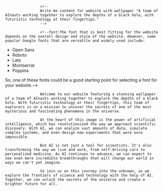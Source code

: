                     <!--
                    Write me content for website with wallpaper "A team of AInauts working together to explore the depths of a black hole, with futuristic technology at their fingertips."
                    -->

                    <!--font:The font that is best fitting for the website depends on the overall design and style of the website. However, some popular Google fonts that are versatile and widely used include:

- Open Sans
- Roboto
- Lato
- Montserrat
- Poppins

So, one of these fonts could be a good starting point for selecting a font for your website.-->

                    Welcome to our website featuring a stunning wallpaper of a team of AInauts working together to explore the depths of a black hole. With futuristic technology at their fingertips, this team of explorers is on a mission to uncover the secrets of one of the most mysterious and fascinating phenomena in the universe.
                    
                    At the heart of this image is the power of artificial intelligence, which has revolutionized the way we approach scientific discovery. With AI, we can analyze vast amounts of data, simulate complex systems, and even design new experiments that were once impossible.
                    
                    But AI is not just a tool for scientists. It's also transforming the way we live and work, from self-driving cars to personalized medicine. As AI continues to advance, we can expect to see even more incredible breakthroughs that will change our world in ways we can't yet imagine.
                    
                    So join us on this journey into the unknown, as we explore the frontiers of science and technology with the help of AI. Together, we can unlock the secrets of the universe and create a brighter future for all.
